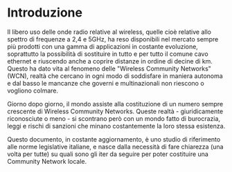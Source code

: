 # Introduzione

Il libero uso delle onde radio relative al wireless, quelle cioè relative allo spettro di frequenze a 2,4 e 5GHz, ha reso disponibili nel mercato sempre più prodotti con una gamma di applicazioni in costante evoluzione, soprattutto la possibilità di sostituire in tutto e per tutto il comune cavo ethernet e riuscendo anche a coprire distanze in ordine di decine di km.<br>
Questo ha dato vita al fenomeno delle "Wireless Community Networks" (WCN), realtà che cercano in ogni modo di soddisfare in maniera autonoma e dal basso le mancanze che governi e multinazionali non riescono o vogliono colmare.

Giorno dopo giorno, il mondo assiste alla costituzione di un numero sempre crescente di Wireless Community Networks. Queste realtà - giuridicamente riconosciute o meno - si scontrano però con un mondo fatto di burocrazia, leggi e rischi di sanzioni che minano costantemente la loro stessa esistenza.

Questo documento, in costante aggiornamento, è uno studio di riferimento alle norme legislative italiane, e nasce dalla necessità di fare chiarezza (una volta per tutte) su quali sono gli iter da seguire per poter costituire una Community Network locale.
